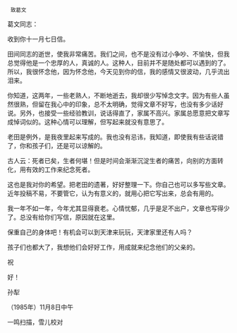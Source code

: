     致葛文 

  葛文同志： 

  收到你十一月七日信。 

  田间同志的逝世，使我非常痛苦。我们之间，也不是没有过小争吵、不愉快，但我总觉得他是一个忠厚的人，真诚的人。这种人，目前并不是随处都可以遇到的了。所以，我很怀念他，因为怀念他，今天见到你的信，我的感情又很波动，几乎流出泪来。 

  你知道，这两年，一些老熟人，不断地逝去，我却很少写悼念文字。因为有些人虽然很熟，但留在我心中的印象，总不太明确，觉得文章不好写，也没有多少话好说。另外，也接受一些经验教训，说话得直了，家属不高兴。家属总愿意把文章写成悼词似的。这种心情可以理解，但写起来就没有意思了。 

  老田是例外，是我夜里起来写成的。我也没有忌讳，我知道，即使我有些话说错了，你和孩子们，还是可以谅解的。 

  古人云：死者已矣，生者何堪！但是时间会渐渐沉淀生者的痛苦，向别的方面转化，用有效的工作来纪念死者。 

  这也是我对你的希望。把老田的遗著，好好整理一下。你自己也可以多写些文章。近年投稿不易，不要管它，认为有意义的，就用心把它写出来，总会有用的。 

  我一年不如一年，今年尤其显得衰老。心情忧郁，几乎是足不出户，文章也写得少了。总没有给你们写信，原因就在这里。 

  保重自己的身体吧！有机会可以到天津来玩玩，天津家里还有人吗？ 

  孩子们也都大了，我想他们会好好工作，用成就来纪念他们的父亲的。 

  祝 

  好！ 

  孙犁 

  （1985年）11月8日中午 

  一鸣扫描，雪儿校对 

